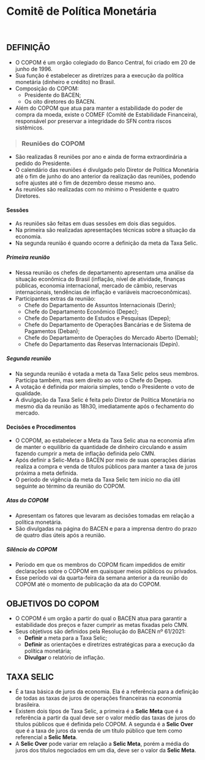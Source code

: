 # Comitê de Política Monetária

<br>

## DEFINIÇÃO
* O COPOM é um orgão colegiado do Banco Central, foi criado em 20 de junho de 1996.
* Sua função é estabelecer as diretrizes para a execução da política monetária (dinheiro e crédito) no Brasil.
* Composição do COPOM:
  - Presidente do BACEN;
  - Os oito diretores do BACEN.
* Além do COPOM que atua para manter a estabilidade do poder de compra da moeda, existe o COMEF (Comitê de Estabilidade Financeira), responsável por preservar a integridade do SFN contra riscos sistêmicos.

> ### Reuniões do COPOM
* São realizadas 8 reuniões por ano e ainda de forma extraordinária a pedido do Presidente.
* O calendário das reuniões é divulgado pelo Diretor de Política Monetária até o fim de junho do ano anterior da realização das reuniões, podendo sofre ajustes até o fim de dezembro desse mesmo ano.
* As reuniões são realizadas com no mínimo o Presidente e quatro Diretores.

#### Sessões
* As reuniões são feitas em duas sessões em dois dias seguidos. 
* Na primeira são realizadas apresentações técnicas sobre a situação da economia. 
* Na segunda reunião é quando ocorre a definição da meta da Taxa Selic.

##### Primeira reunião
* Nessa reunião os chefes de departamento apresentam uma análise da situação econômica do Brasil (inflação, nível de atividade, finanças públicas, economia internacional, mercado de câmbio, reservas internacionais, tendências de inflação e variáveis macroeconômicas).
* Participantes extras da reunião:
  - Chefe do Departamento de Assuntos Internacionais (Derin);
  - Chefe do Departamento Econômico (Depec);
  - Chefe do Departamento de Estudos e Pesquisas (Depep);
  - Chefe do Departamento de Operações Bancárias e de Sistema de Pagamentos (Deban);
  - Chefe do Departamento de Operações do Mercado Aberto (Demab); 
  - Chefe do Departamento das Reservas Internacionais (Depin).

##### Segunda reunião
* Na segunda reunião é votada a meta da Taxa Selic pelos seus membros. Participa também, mas sem direito ao voto o Chefe do Depep.
* A votação é definida por maioria simples, tendo o Presidente o voto de qualidade.
* A divulgação da Taxa Selic é feita pelo Diretor de Política Monetária no mesmo dia da reunião as 18h30, imediatamente após o fechamento do mercado.

#### Decisões e Procedimentos
* O COPOM, ao estabelecer a Meta da Taxa Selic atua na economia afim de manter o equilíbrio da quantidade de dinheiro circulando e assim fazendo cumprir a meta de inflação definida pelo CMN.
* Após definir a Selic-Meta o BACEN por meio de suas operações diárias realiza a compra e venda de títulos públicos para manter a taxa de juros próxima a meta definida.
* O período de vigência da meta da Taxa Selic tem início no dia útil seguinte ao término da reunião do COPOM.

##### Atas do COPOM
* Apresentam os fatores que levaram as decisões tomadas em relação a política monetária.
* São divulgadas na página do BACEN e para a imprensa dentro do prazo de quatro dias úteis após a reunião.

##### Silêncio do COPOM
* Período em que os membros do COPOM ficam impedidos de emitir declarações sobre o COPOM em quaisquer meios públicos ou privados.
* Esse período vai da quarta-feira da semana anterior a da reunião do COPOM até o momento de publicação da ata do COPOM.

## OBJETIVOS DO COPOM
* O COPOM é um orgão a partir do qual o BACEN atua para garantir a estabilidade dos preços e fazer cumprir as metas fixadas pelo CMN.
* Seus objetivos são definidos pela Resolução do BACEN nº 61/2021:
  - **Definir** a meta para a Taxa Selic;
  - **Definir** as orientações e diretrizes estratégicas para a execução da política monetária;
  - **Divulgar** o relatório de inflação.

## TAXA SELIC
* É a taxa básica de juros da economia. Ela é a referência para a definição de todas as taxas de juros de operações financeiras na economia brasileira.
* Existem dois tipos de Taxa Selic, a primeira é a **Selic Meta** que é a referência a partir da qual deve ser o valor médio das taxas de juros do títulos públicos que é definida pelo COPOM. A segunda é a **Selic Over** que é a taxa de juros da venda de um título público que tem como referencial a **Selic Meta**.
* A **Selic Over** pode variar em relação a **Selic Meta**, porém a média do juros dos títulos negociados em um dia, deve ser o valor da **Selic Meta**.
